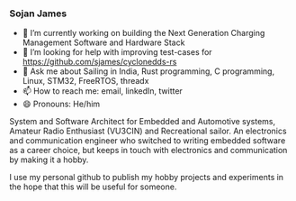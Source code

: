 ### Sojan James

- 🔭 I’m currently working on building the Next Generation Charging Management Software and Hardware Stack
- 🤔 I’m looking for help with improving test-cases for https://github.com/sjames/cyclonedds-rs
- 💬 Ask me about Sailing in India, Rust programming, C programming, Linux, STM32, FreeRTOS, threadx
- 📫 How to reach me: email, linkedIn, twitter
- 😄 Pronouns: He/him

System and Software Architect for Embedded and Automotive systems, Amateur Radio Enthusiast (VU3CIN) and Recreational sailor. An electronics and communication engineer who switched to writing embedded software as a career choice, but keeps in touch with electronics and communication by making it a hobby.

I use my personal github to publish my hobby projects and experiments in the hope that this will be useful for someone.

